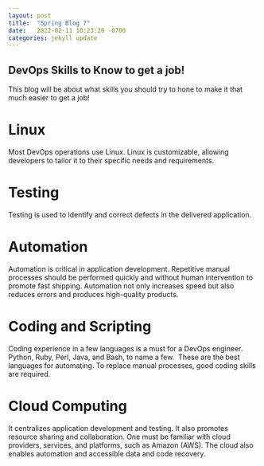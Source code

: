 ```yaml
---
layout: post
title:  "Spring Blog 7"
date:   2022-02-11 10:23:20 -0700
categories: jekyll update
---
```

## DevOps Skills to Know to get a job!
This blog will be about what skills you should try to hone to make it that much easier to get a job!

# Linux
Most DevOps operations use Linux. Linux is customizable, allowing developers to tailor it to their specific needs and requirements.

# Testing 
Testing is used to identify and correct defects in the delivered application.

# Automation
Automation is critical in application development. Repetitive manual processes should be performed quickly and without human intervention to promote fast shipping. Automation not only increases speed but also reduces errors and produces high-quality products.

# Coding and Scripting 
Coding experience in a few languages is a must for a DevOps engineer. Python, Ruby, Perl, Java, and Bash, to name a few.  These are the best languages for automating. To replace manual processes, good coding skills are required.

# Cloud Computing 
It centralizes application development and testing. It also promotes resource sharing and collaboration. One must be familiar with cloud providers, services, and platforms, such as Amazon (AWS). The cloud also enables automation and accessible data and code recovery.
